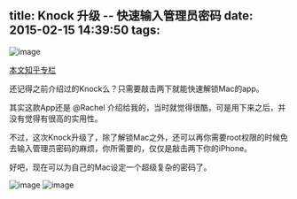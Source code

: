 title: Knock 升级 -- 快速输入管理员密码
date: 2015-02-15 14:39:50
tags:
---

![image][1]

[本文知乎专栏][4]

还记得之前介绍过的Knock么？只需要敲击两下就能快速解锁Mac的app。
<!--more-->
其实这款App还是 @Rachel 介绍给我的，当时就觉得很酷，可是用下来之后，并没有觉得有很高的实用性。  

不过，这次Knock升级了，除了解锁Mac之外，还可以再你需要root权限的时候免去输入管理员密码的麻烦，你所需要的，仅仅是敲击两下你的iPhone。

好吧，现在可以为自己的Mac设定一个超级复杂的密码了。

![image][2]
![image][3]

[1]:	http://duart.qiniudn.com/knock_web.jpg
[2]:	http://duart.qiniudn.com/knock_lock.jpg
[3]:	http://duart.qiniudn.com/knock_mac.jpg
[4]: http://zhuanlan.zhihu.com/hivandu/19984977